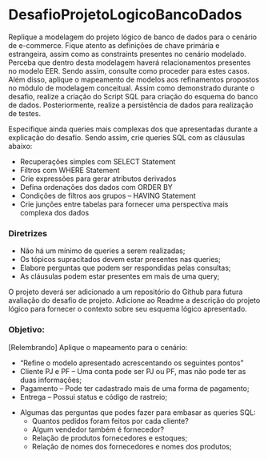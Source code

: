 # DesafioProjetoLogicoBancoDados

Replique a modelagem do projeto lógico de banco de dados para o cenário de e-commerce. Fique atento as definições de chave primária e estrangeira, assim como as constraints presentes no cenário modelado. Perceba que dentro desta modelagem haverá relacionamentos presentes no modelo EER. Sendo assim, consulte como proceder para estes casos. Além disso, aplique o mapeamento de modelos aos refinamentos propostos no módulo de modelagem conceitual.
Assim como demonstrado durante o desafio, realize a criação do Script SQL para criação do esquema do banco de dados. Posteriormente, realize a persistência de dados para realização de testes. 


Especifique ainda queries mais complexas dos que apresentadas durante a explicação do desafio. Sendo assim, crie queries SQL com as cláusulas abaixo:

*	Recuperações simples com SELECT Statement
*	Filtros com WHERE Statement
*	Crie expressões para gerar atributos derivados
*	Defina ordenações dos dados com ORDER BY
*	Condições de filtros aos grupos – HAVING Statement
*	Crie junções entre tabelas para fornecer uma perspectiva mais complexa dos dados

### Diretrizes

*	Não há um mínimo de queries a serem realizadas;
*	Os tópicos supracitados devem estar presentes nas queries;
*	Elabore perguntas que podem ser respondidas pelas consultas;
*	As cláusulas podem estar presentes em mais de uma query;

O projeto deverá ser adicionado a um repositório do Github para futura avaliação do desafio de projeto. 
Adicione ao Readme a descrição do projeto lógico para fornecer o contexto sobre seu esquema lógico apresentado.


### Objetivo:
[Relembrando] Aplique o mapeamento para o cenário:
* “Refine o modelo apresentado acrescentando os seguintes pontos”
*	Cliente PJ e PF – Uma conta pode ser PJ ou PF, mas não pode ter as duas informações;
*	Pagamento – Pode ter cadastrado mais de uma forma de pagamento;
*	Entrega – Possui status e código de rastreio;

-  Algumas das perguntas que podes fazer para embasar as queries SQL:
   *	Quantos pedidos foram feitos por cada cliente?
   *	Algum vendedor também é fornecedor?
   *	Relação de produtos fornecedores e estoques;
   *	Relação de nomes dos fornecedores e nomes dos produtos;
